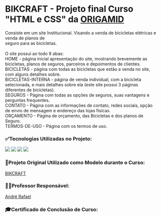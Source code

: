<h1>BIKCRAFT - Projeto final Curso "HTML e CSS" da <a href="https://www.origamid.com/">ORIGAMID</a></h1>

<p>
Consiste em um site Institucional. Visando a venda de bicicletas elétricas e venda de planos de<br> seguro para as bicicletas.<br>
<br>O site possui ao todo 9 abas:
<br> HOME - página inicial apresentação do site, mostrando brevemente as bicicletas, planos de seguros, parceiros e depoimentos de clientes.
<br> BICICLETAS - página com todas as bicicletas que estão a venda no site, com alguns detalhes sobre.
<br> BICICLETAS-INTERNA - página de venda individual, com a bicicleta selecionada, e mais detalhes sobre ela (este site possui 3 páginas diferentes de bicicletas).
<br> SEGUROS - Página com todas as opções de seguros, suas vantagens e perguntas frequentes.
<br> CONTATO - Página com as informações de contato, redes sociais, opção de envio de mensagem e endereço das lojas fisícas.
<br> ORÇAMENTO - Página de orçamento, das Bicicletas e dos planos de Seguro.
<br> TERMOS-DE-USO - Página com os termos de uso.
</p>

<div>
 <h3>✅Tecnologias Utilizadas no Projeto:</h3>
 <img src="https://img.shields.io/badge/HTML5-E34F26?style=for-the-badge&logo=html5&logoColor=white">
 <img src="https://img.shields.io/badge/CSS3-1572B6?style=for-the-badge&logo=css3&logoColor=white">
 <img src="https://img.shields.io/badge/JavaScript-323330?style=for-the-badge&logo=javascript&logoColor=F7DF1E">
 <img src="https://img.shields.io/badge/Figma-F24E1E?style=for-the-badge&logo=figma&logoColor=white"><br>
 </div>

 <div>
 <h3>🐺Projeto Original Utilizado como Modelo durante o Curso:</h3>
 <a href="https://www.origamid.com/projetos/bikcraft/">BIKCRAFT</a>
 </div>
 
 <div>
 <h3>🧑‍💻Professor Responsável:</h3>
 <a href="https://github.com/origamid">André Rafael</a>
  
  
 <div>
 <h3>🎓Certificado de Conclusão de Curso:</h3>
 <a href=""></a>
 </div>
